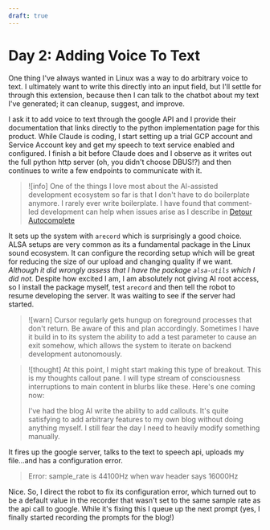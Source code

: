 ```yaml
---
draft: true
---
```


# Day 2: Adding Voice To Text

One thing I've always wanted in Linux was a way to do arbitrary voice to text. I
ultimately want to write this directly into an input field, but I'll settle for
through this extension, because then I can talk to the chatbot about my text
I've generated; it can cleanup, suggest, and improve.

I ask it to add voice to text through the google API and I provide their
documentation that links directly to the python implementation page for this
product. While Claude is coding, I start setting up a trial GCP account and
Service Account key and get my speech to text service enabled and configured. I
finish a bit before Claude does and I observe as it writes out the full python
http server (oh, you didn't choose DBUS!?) and then continues to write a few
endpoints to communicate with it.

> ![info] One of the things I love most about the AI-assisted development
> ecosystem so far is that I don't have to do boilerplate anymore. I rarely ever
> write boilerplate. I have found that comment-led development can help when
> issues arise as I describe in [Detour Autocomplete](./detour-autocomplete.md)

It sets up the system with `arecord` which is surprisingly a good choice. ALSA
setups are very common as its a fundamental package in the Linux sound
ecosystem. It can configure the recording setup which will be great for reducing
the size of our upload and changing quality if we want. _Although it did wrongly
assess that I have the package `alsa-utils` which I did not._ Despite how
excited I am, I am absolutely not giving AI root access, so I install the
package myself, test `arecord` and then tell the robot to resume developing the
server. It was waiting to see if the server had started.

> ![warn] Cursor regularly gets hungup on foreground processes that don't
> return. Be aware of this and plan accordingly. Sometimes I have it build in to
> its system the ability to add a test parameter to cause an exit somehow, which
> allows the system to iterate on backend development autonomously.

> ![thought] At this point, I might start making this type of breakout. This is
> my thoughts callout pane. I will type stream of consciousness interruptions to
> main content in blurbs like these. Here's one coming now:
>
> I've had the blog AI write the ability to add callouts. It's quite satisfying
> to add arbitrary features to my own blog without doing anything myself. I
> still fear the day I need to heavily modify something manually.

It fires up the google server, talks to the text to speech api, uploads my
file...and has a configuration error.

> Error: sample_rate is 44100Hz when wav header says 16000Hz

Nice. So, I direct the robot to fix its configuration error, which turned out to
be a default value in the recorder that wasn't set to the same sample rate as
the api call to google. While it's fixing this I queue up the next prompt (yes,
I finally started recording the prompts for the blog!)
